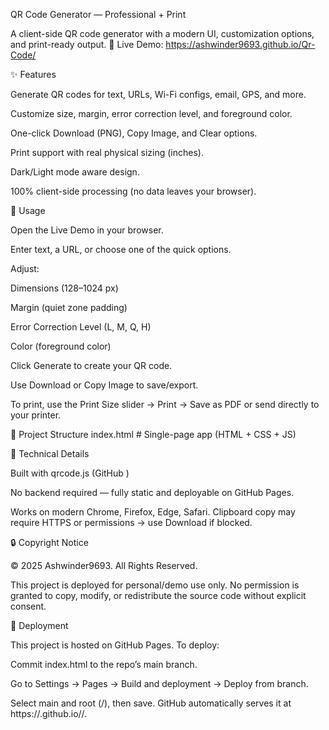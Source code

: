 QR Code Generator — Professional + Print

A client-side QR code generator with a modern UI, customization options, and print-ready output.
🔗 Live Demo: https://ashwinder9693.github.io/Qr-Code/

✨ Features

Generate QR codes for text, URLs, Wi-Fi configs, email, GPS, and more.

Customize size, margin, error correction level, and foreground color.

One-click Download (PNG), Copy Image, and Clear options.

Print support with real physical sizing (inches).

Dark/Light mode aware design.

100% client-side processing (no data leaves your browser).

🚀 Usage

Open the Live Demo
 in your browser.

Enter text, a URL, or choose one of the quick options.

Adjust:

Dimensions (128–1024 px)

Margin (quiet zone padding)

Error Correction Level (L, M, Q, H)

Color (foreground color)

Click Generate to create your QR code.

Use Download or Copy Image to save/export.

To print, use the Print Size slider → Print → Save as PDF or send directly to your printer.

📂 Project Structure
index.html   # Single-page app (HTML + CSS + JS)

🧩 Technical Details

Built with qrcode.js (GitHub
)

No backend required — fully static and deployable on GitHub Pages.

Works on modern Chrome, Firefox, Edge, Safari.
Clipboard copy may require HTTPS or permissions → use Download if blocked.

🔒 Copyright Notice

© 2025 Ashwinder9693. All Rights Reserved.

This project is deployed for personal/demo use only.
No permission is granted to copy, modify, or redistribute the source code without explicit consent.

📌 Deployment

This project is hosted on GitHub Pages. To deploy:

Commit index.html to the repo’s main branch.

Go to Settings → Pages → Build and deployment → Deploy from branch.

Select main and root (/), then save.
GitHub automatically serves it at https://<username>.github.io/<repository-name>/.
